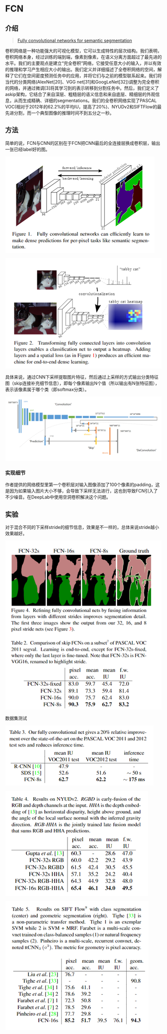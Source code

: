 # FCN

## 介绍

> [Fully convolutional networks for semantic segmentation](http://www.cv-foundation.org/openaccess/content_cvpr_2015/papers/Long_Fully_Convolutional_Networks_2015_CVPR_paper.pdf)

卷积网络是一种功能强大的可视化模型，它可以生成特性的层次结构。我们表明，卷积网络本身，经过训练的端到端，像素到像素，在语义分离方面超过了最先进的水平。我们的主要观点是建立“完全卷积”网络，它接受任意大小的输入，并以有效的推理和学习产生相应大小的输出。我们定义并详细描述了全卷积网络的空间，解释了它们在空间密度预测任务中的应用，并将它们与之前的模型联系起来。我们将当代的分类网络\(AlexNet\[20\]、VGG net\[31\]和GoogLeNet\[32\]\)调整为完全卷积的网络，并通过微调\[3\]将其学习到的表示转移到分割任务中。然后，我们定义了askip架构，它结合了来自深层、粗糙层的语义信息和来自底层、精细层的外观信息，从而生成精确、详细的segmentations。我们的全卷积网络实现了PASCAL VOC\(相对于2012年的62.2%的平均IU，提高了20%\)、NYUDv2和SIFTFlow的最先进分割，而一个典型图像的推理时间不到五分之一秒。

## 方法

简单的说，FCN与CNN的区别在于FCN把CNN最后的全连接层换成卷积层，输出一张已经label好的图。

![](../../.gitbook/assets/image%20%28191%29.png)

![](../../.gitbook/assets/image%20%2890%29.png)

具体来说，通过CNN下采样提取图片特征，然后通过上采样的方式输出分类特征图（skip连接补充细节信息），即每个像素输出N个值（所以输出有N张特征图），表示该像素属于哪个类（即softmax分类）。

![](../../.gitbook/assets/image%20%28139%29.png)

### 实现细节

作者提供的网络模型里第一个卷积层对输入图像添加了100个像素的padding，这是因为如果输入图片大小不够，会导致下采样无法进行，这也到导致FCN引入了不少噪音。在DeepLab中使用空洞卷积解决这个问题。

## 实验

对于混合不同的下采样stride的细节信息，效果是不一样的，总体来说stride越小效果越好。



![](../../.gitbook/assets/image%20%28179%29.png)

数据集测试

![](../../.gitbook/assets/image%20%28105%29.png)

![](../../.gitbook/assets/image%20%28121%29.png)

![](../../.gitbook/assets/image%20%28148%29.png)



